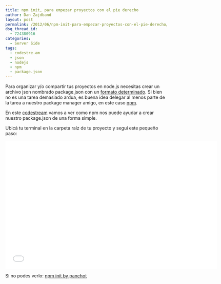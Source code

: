 ```yaml
---
title: npm init, para empezar proyectos con el pie derecho
author: Dan Zajdband
layout: post
permalink: /2012/06/npm-init-para-empezar-proyectos-con-el-pie-derecho/
dsq_thread_id:
  - 724380916
categories:
  - Server Side
tags:
  - codestre.am
  - json
  - nodejs
  - npm
  - package.json
---
```

Para organizar y/o compartir tus proyectos en node.js necesitas crear un archivo json nombrado package.json con un [formato determinado][1]. Si bien no es una tarea demasiado ardua, es buena idea delegar al menos parte de la tarea a nuestro package manager amigo, en este caso [npm][2].

En este [codestream][3] vamos a ver como npm nos puede ayudar a crear nuestro package.json de una forma simple.

Ubicá tu terminal en la carpeta raíz de tu proyecto y seguí este pequeño paso:

<iframe frameborder="0" width="660px" height="400px" src="//play.codestre.am/embed/7e00446b0d384004316a075c0"></iframe>

Si no podes verlo: [npm init by panchot][4]

 [1]: http://npmjs.org/doc/json.html
 [2]: http://npmjs.org
 [3]: http://codestre.am
 [4]: http://codestre.am/c22ee0dc811070b974abc9448 "npm init by panchot"
